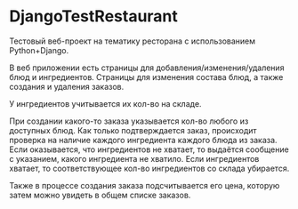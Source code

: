 # DjangoTestRestaurant
Тестовый веб-проект на тематику ресторана с использованием Python+Django.

В веб приложении есть страницы для добавления/изменения/удаления блюд и ингредиентов. 
Страницы для изменения состава блюд, а также создания и удаления заказов. 

У ингредиентов учитывается их кол-во на складе. 

При создании какого-то заказа указывается кол-во любого из доступных блюд.
Как только подтверждается заказ, происходит проверка на наличие каждого ингредиента каждого блюда из заказа.
Если оказывается, что ингредиентов не хватает, то выдаётся сообщение с указанием, какого ингредиента не хватило.
Если ингредиентов хватает, то соответствующее кол-во ингредиентов со склада убирается.

Также в процессе создания заказа подсчитывается его цена, которую затем можно увидеть в общем списке заказов.
